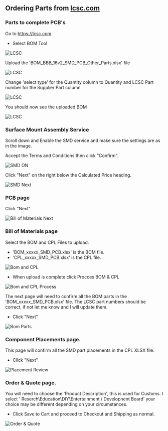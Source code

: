 ## Ordering Parts from [lcsc.com](https://lcsc.com/)

### Parts to complete PCB's

Go to https://lcsc.com 

* Select BOM Tool


![LCSC](https://github.com/GDWoody/Pixel-Controllers/blob/main/image/LCSC.png)


Upload the 'BOM_BBB_16v2_SMD_PCB_Other_Parts.xlsx' file


![LCSC](https://github.com/GDWoody/Pixel-Controllers/blob/main/image/LCSC_BOM_Upload.png)


Change 'select type' for the Quantity column to Quantity and LCSC Part number for the Supplier Part column


![LCSC](https://github.com/GDWoody/Pixel-Controllers/blob/main/image/LCSC_Select_Type.png)


You should now see the uploaded BOM


![LCSC](https://github.com/GDWoody/Pixel-Controllers/blob/main/image/LCSC_BOM.png)


### Surface Mount Assembly Service


Scroll down and Enable the SMD service and make sure the settings are as in the image.

Accept the Terms and Conditions then click "Confirm".


![SMD ON](https://github.com/GDWoody/Pixel-Controllers/blob/main/image/smd_select.png)


Click "Next" on the right below the Calculated Price heading.

![SMD Next](https://github.com/GDWoody/Pixel-Controllers/blob/main/image/gerber_next.png)


### PCB page

Click "Next"

![Bill of Materials Next](https://github.com/GDWoody/Pixel-Controllers/blob/main/image/bill_of_materials.png)

### Bill of Materials page

Select the BOM and CPL Files to upload.

* 'BOM_xxxxx_SMD_PCB.xlsx' is the BOM file.
* 'CPL_xxxxx_SMD_PCB.xlsx' is the CPL file.


![Bom and CPL](https://github.com/GDWoody/Pixel-Controllers/blob/main/image/bom_cpl.png)


* When upload is complete click Procces BOM & CPL

![Bom and CPL Process](https://github.com/GDWoody/Pixel-Controllers/blob/main/image/process_bom_cpl.png)


The next page will need to confirm all the BOM parts in the 'BOM_xxxxx_SMD_PCB.xlsx' file.
The LCSC part numbers should be correct, if not let me know and I will update them.
* Click "Next"

![Bom Parts](https://github.com/GDWoody/Pixel-Controllers/blob/main/image/parts.png)


### Component Placements page.

This page will confirm all the SMD part placements in the CPL XLSX file.
* Click "Next"

![Placement Review](https://github.com/GDWoody/Pixel-Controllers/blob/main/image/cpl.png)


### Order & Quote page.

You will need to choose the 'Product Description', this is used for Customs. I select ' Reserch\Education\DIY\Entertainment / Developnent Board' your choice may be different depending on your circumstances.

* Click Save to Cart and proceed to Checkout and Shipping as normal.

![Order & Quote](https://github.com/GDWoody/Pixel-Controllers/blob/main/image/save.png)

